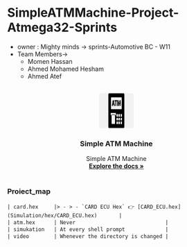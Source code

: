# SimpleATMMachine-Project-Atmega32-Sprints
- owner : Mighty minds -> sprints-Automotive BC - W11
- Team Members->
    - Momen Hassan 
    - Ahmed Mohamed Hesham
    - Ahmed Atef
     <!-- PROJECT LOGO -->
<br />
<div align="center">
  <a href="https://github.com/github_username/repo_name">
    <img src="logo.png" alt="Logo" width="80" height="80">
  </a>

<h3 align="center">Simple ATM Machine</h3>

  <p align="center">
    Simple ATM Machine
    <br />
    <a href="https://github.com/TheGreatEtsh/SimpleATMMachine-Project-Atmega32-Sprints/tree/main/Documents"><strong>Explore the docs »</strong></a>
    <br />
    <br />
  </p>
</div>

### Proiect_map

    | card.hex     |> - > - `CARD ECU Hex` 👉 [CARD_ECU.hex](Simulation/hex/CARD_ECU.hex)       |
    | atm.hex      | Never                             |
    | simukation   | At every shell prompt             |
    | video        | Whenever the directory is changed |

